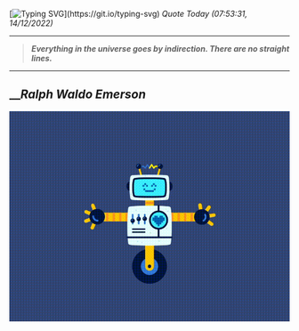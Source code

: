 [![Typing SVG](https://readme-typing-svg.herokuapp.com?font=Press+Start+2P&color=C2F784&size=35&width=900&height=100&lines=Hello+World%2C+I'm+Hung+!)](https://git.io/typing-svg) 
_Quote Today (07:53:31, 14/12/2022)_
___
>**_Everything in the universe goes by indirection. There are no straight lines._**
___

## __**_Ralph Waldo Emerson_**

![RobotDance](src/assets/images/robot-dancing-dribble.gif?style=center)

